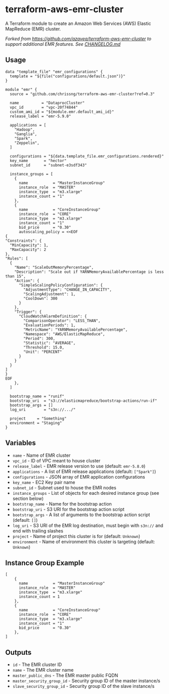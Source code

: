 # terraform-aws-emr-cluster

A Terraform module to create an Amazon Web Services (AWS) Elastic MapReduce (EMR) cluster.

_Forked from <https://github.com/azavea/terraform-aws-emr-cluster> to support additional EMR
features. See [CHANGELOG.md](https://github.com/chrissng/terraform-aws-emr-cluster/releases)_

## Usage

```hcl
data "template_file" "emr_configurations" {
  template = "${file("configurations/default.json")}"
}

module "emr" {
  source = "github.com/chrissng/terraform-aws-emr-cluster?ref=0.3"

  name          = "DataprocCluster"
  vpc_id        = "vpc-20f74844"
  custom_ami_id = "${module.emr.default_ami_id}"
  release_label = "emr-5.9.0"

  applications = [
    "Hadoop",
    "Ganglia",
    "Spark",
    "Zeppelin",
  ]

  configurations = "${data.template_file.emr_configurations.rendered}"
  key_name       = "hector"
  subnet_id      = "subnet-e3sdf343"

  instance_groups = [
    {
      name           = "MasterInstanceGroup"
      instance_role  = "MASTER"
      instance_type  = "m3.xlarge"
      instance_count = "1"
    },
    {
      name           = "CoreInstanceGroup"
      instance_role  = "CORE"
      instance_type  = "m3.xlarge"
      instance_count = "1"
      bid_price      = "0.30"
      autoscaling_policy = <<EOF
{
"Constraints": {
  "MinCapacity": 1,
  "MaxCapacity": 2
},
"Rules": [
  {
    "Name": "ScaleOutMemoryPercentage",
    "Description": "Scale out if YARNMemoryAvailablePercentage is less than 15",
    "Action": {
      "SimpleScalingPolicyConfiguration": {
        "AdjustmentType": "CHANGE_IN_CAPACITY",
        "ScalingAdjustment": 1,
        "CoolDown": 300
      }
    },
    "Trigger": {
      "CloudWatchAlarmDefinition": {
        "ComparisonOperator": "LESS_THAN",
        "EvaluationPeriods": 1,
        "MetricName": "YARNMemoryAvailablePercentage",
        "Namespace": "AWS/ElasticMapReduce",
        "Period": 300,
        "Statistic": "AVERAGE",
        "Threshold": 15.0,
        "Unit": "PERCENT"
      }
    }
  }
]
}
EOF
    },
  ]

  bootstrap_name = "runif"
  bootstrap_uri  = "s3://elasticmapreduce/bootstrap-actions/run-if"
  bootstrap_args = []
  log_uri        = "s3n://.../"

  project     = "Something"
  environment = "Staging"
}
```

## Variables

- `name` - Name of EMR cluster
- `vpc_id` - ID of VPC meant to house cluster
- `release_label` - EMR release version to use (default: `emr-5.8.0`)
- `applications` - A list of EMR release applications (default: `["Spark"]`)
- `configurations` - JSON array of EMR application configurations
- `key_name` - EC2 Key pair name
- `subnet_id` - Subnet used to house the EMR nodes
- `instance_groups` - List of objects for each desired instance group (see section below)
- `bootstrap_name` - Name for the bootstrap action
- `bootstrap_uri` - S3 URI for the bootstrap action script
- `bootstrap_args` - A list of arguments to the bootstrap action script (default: `[]`)
- `log_uri` - S3 URI of the EMR log destination, must begin with `s3n://` and end with trailing
  slashes
- `project` - Name of project this cluster is for (default: `Unknown`)
- `environment` - Name of environment this cluster is targeting (default: `Unknown`)

## Instance Group Example

```hcl
[
    {
      name           = "MasterInstanceGroup"
      instance_role  = "MASTER"
      instance_type  = "m3.xlarge"
      instance_count = 1
    },
    {
      name           = "CoreInstanceGroup"
      instance_role  = "CORE"
      instance_type  = "m3.xlarge"
      instance_count = "1"
      bid_price      = "0.30"
    },
]
```

## Outputs

- `id` - The EMR cluster ID
- `name` - The EMR cluster name
- `master_public_dns` - The EMR master public FQDN
- `master_security_group_id` - Security group ID of the master instance/s
- `slave_security_group_id` - Security group ID of the slave instance/s
